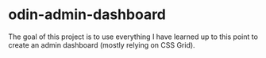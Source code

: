 # odin-admin-dashboard
The goal of this project is to use everything I have learned up to this point to create
an admin dashboard (mostly relying on CSS Grid).